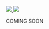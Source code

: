 <a href="https://portal.azure.com/#create/Microsoft.Template/uri/https%3A%2F%2Fraw.githubusercontent.com%2FAzure%2Fazure-pixel-tracker-arm%2Fmaster%2Fazuredeploy.json" target="_blank">
  <img src="http://azuredeploy.net/deploybutton.png"/>
</a>
<a href="http://armviz.io/#/?load=https%3A%2F%2Fraw.githubusercontent.com%2FAzure%2Fazure-pixel-tracker-arm%2Fmaster%2Fazuredeploy.json" target="_blank">
  <img src="http://armviz.io/visualizebutton.png"/>
</a>

COMING SOON
